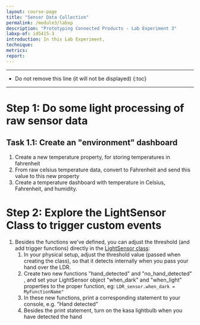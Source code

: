 ```yaml
---
layout: course-page
title: "Sensor Data Collection"
permalink: /module3/labxp
description: "Prototyping Connected Products - Lab Experiment 3"
labxp-of: id5415-3
introduction: In this Lab Experiment,
technique:
metrics:
report:
---
```



---

* Do not remove this line (it will not be displayed)
{:toc}

---







# Step 1: Do some light processing of raw sensor data

## Task 1.1: Create an "environment" dashboard

1. Create a new temperature property, for storing temperatures in fahrenheit 
2. From raw celsius temperature data, convert to Fahrenheit and send this value to this new property
3. Create a temperature dashboard with temperature in Celsius, Fahrenheit, and humidity. 

# Step 2:  Explore the LightSensor Class to trigger custom events

1. Besides the functions we've defined, you can adjust the threshold (and add trigger functions) directly in the [LightSensor  class](https://gpiozero.readthedocs.io/en/stable/api_input.html#lightsensor-ldr):
   1. In your physical setup, adjust the threshold value (passed when creating the class), so that it detects internally when you pass your hand over the LDR. 
   2. Create two new functions "hand_detected" and "no_hand_detected" , and set your LightSensor object "when_dark" and "when_light" properties to the proper function, eg: `LDR_sensor.when_dark = MyFunctionName" `
   3. In these new functions, print a corresponding statement to your console, e.g. "Hand detected" 
   4. Besides the print statement,   turn on the kasa lightbulb when you have detected the hand 



